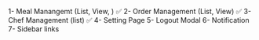 1- Meal Manangemt (List, View, ) ✅
2- Order Management (List, View) ✅
3- Chef Management (list) ✅
4- Setting Page
5- Logout Modal
6- Notification
7- Sidebar links
